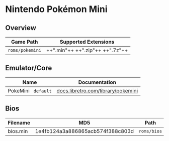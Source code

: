 # Nintendo Pokémon Mini

## Overview

| Game Path | Supported Extensions |
| --- | --- |
| `roms/pokemini` | ++".min"++ ++".zip"++ ++".7z"++ |

## Emulator/Core

| Name | Documentation |
| --- | --- |
| PokeMini &nbsp; `default` | [docs.libretro.com/library/pokemini](https://docs.libretro.com/library/pokemini/) |

## Bios

| Filename | MD5 | Path |
| --- | --- | --- |
| bios.min | 1e4fb124a3a886865acb574f388c803d | `roms/bios` |